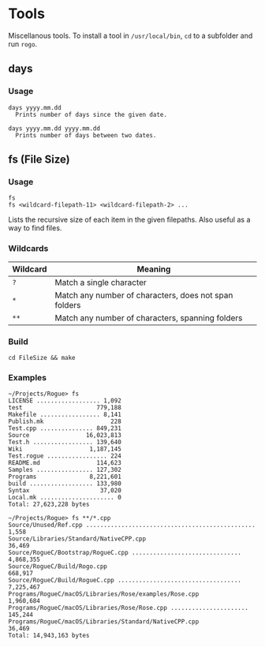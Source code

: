 # Tools
Miscellanous tools. To install a tool in `/usr/local/bin`, `cd` to a subfolder and run `rogo`.

## days
### Usage
    days yyyy.mm.dd
      Prints number of days since the given date.

    days yyyy.mm.dd yyyy.mm.dd
      Prints number of days between two dates.

## fs (File Size)

### Usage

    fs
    fs <wildcard-filepath-11> <wildcard-filepath-2> ...

Lists the recursive size of each item in the given filepaths. Also useful as a way to find files.

### Wildcards

Wildcard   | Meaning
-----------|--------
`?`        | Match a single character
`*`        | Match any number of characters, does not span folders
`**`       | Match any number of characters, spanning folders

### Build

    cd FileSize && make

### Examples

    ~/Projects/Rogue> fs
    LICENSE .................. 1,092
    test                     779,188
    Makefile ................. 8,141
    Publish.mk                   228
    Test.cpp ............... 849,231
    Source                16,023,813
    Test.h ................. 139,640
    Wiki                   1,187,145
    Test.rogue ................. 224
    README.md                114,623
    Samples ................ 127,302
    Programs               8,221,601
    build .................. 133,980
    Syntax                    37,020
    Local.mk ..................... 0
    Total: 27,623,228 bytes

    ~/Projects/Rogue> fs **/*.cpp
    Source/Unused/Ref.cpp ................................................ 1,558
    Source/Libraries/Standard/NativeCPP.cpp                               36,469
    Source/RogueC/Bootstrap/RogueC.cpp ............................... 4,868,355
    Source/RogueC/Build/Rogo.cpp                                         668,917
    Source/RogueC/Build/RogueC.cpp ................................... 7,225,467
    Programs/RogueC/macOS/Libraries/Rose/examples/Rose.cpp             1,960,684
    Programs/RogueC/macOS/Libraries/Rose/Rose.cpp ...................... 145,244
    Programs/RogueC/macOS/Libraries/Standard/NativeCPP.cpp                36,469
    Total: 14,943,163 bytes

